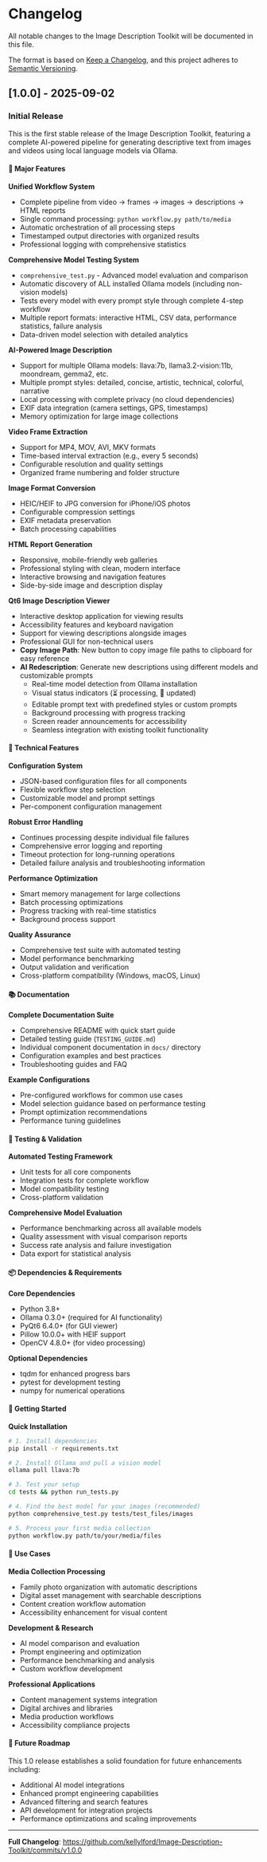 # Changelog

All notable changes to the Image Description Toolkit will be documented in this file.

The format is based on [Keep a Changelog](https://keepachangelog.com/en/1.0.0/),
and this project adheres to [Semantic Versioning](https://semver.org/spec/v2.0.0.html).

## [1.0.0] - 2025-09-02

### Initial Release

This is the first stable release of the Image Description Toolkit, featuring a complete AI-powered pipeline for generating descriptive text from images and videos using local language models via Ollama.

#### 🌟 Major Features

**Unified Workflow System**
- Complete pipeline from video → frames → images → descriptions → HTML reports
- Single command processing: `python workflow.py path/to/media`
- Automatic orchestration of all processing steps
- Timestamped output directories with organized results
- Professional logging with comprehensive statistics

**Comprehensive Model Testing System**
- `comprehensive_test.py` - Advanced model evaluation and comparison
- Automatic discovery of ALL installed Ollama models (including non-vision models)
- Tests every model with every prompt style through complete 4-step workflow
- Multiple report formats: interactive HTML, CSV data, performance statistics, failure analysis
- Data-driven model selection with detailed analytics

**AI-Powered Image Description**
- Support for multiple Ollama models: llava:7b, llama3.2-vision:11b, moondream, gemma2, etc.
- Multiple prompt styles: detailed, concise, artistic, technical, colorful, narrative
- Local processing with complete privacy (no cloud dependencies)
- EXIF data integration (camera settings, GPS, timestamps)
- Memory optimization for large image collections

**Video Frame Extraction**
- Support for MP4, MOV, AVI, MKV formats
- Time-based interval extraction (e.g., every 5 seconds)
- Configurable resolution and quality settings
- Organized frame numbering and folder structure

**Image Format Conversion**
- HEIC/HEIF to JPG conversion for iPhone/iOS photos
- Configurable compression settings
- EXIF metadata preservation
- Batch processing capabilities

**HTML Report Generation**
- Responsive, mobile-friendly web galleries
- Professional styling with clean, modern interface
- Interactive browsing and navigation features
- Side-by-side image and description display

**Qt6 Image Description Viewer**
- Interactive desktop application for viewing results
- Accessibility features and keyboard navigation
- Support for viewing descriptions alongside images
- Professional GUI for non-technical users
- **Copy Image Path**: New button to copy image file paths to clipboard for easy reference
- **AI Redescription**: Generate new descriptions using different models and customizable prompts
  - Real-time model detection from Ollama installation
  - Visual status indicators (⏳ processing, 🔄 updated) 
  - Editable prompt text with predefined styles or custom prompts
  - Background processing with progress tracking
  - Screen reader announcements for accessibility
  - Seamless integration with existing toolkit functionality

#### 🔧 Technical Features

**Configuration System**
- JSON-based configuration files for all components
- Flexible workflow step selection
- Customizable model and prompt settings
- Per-component configuration management

**Robust Error Handling**
- Continues processing despite individual file failures
- Comprehensive error logging and reporting
- Timeout protection for long-running operations
- Detailed failure analysis and troubleshooting information

**Performance Optimization**
- Smart memory management for large collections
- Batch processing optimizations
- Progress tracking with real-time statistics
- Background process support

**Quality Assurance**
- Comprehensive test suite with automated testing
- Model performance benchmarking
- Output validation and verification
- Cross-platform compatibility (Windows, macOS, Linux)

#### 📚 Documentation

**Complete Documentation Suite**
- Comprehensive README with quick start guide
- Detailed testing guide (`TESTING_GUIDE.md`)
- Individual component documentation in `docs/` directory
- Configuration examples and best practices
- Troubleshooting guides and FAQ

**Example Configurations**
- Pre-configured workflows for common use cases
- Model selection guidance based on performance testing
- Prompt optimization recommendations
- Performance tuning guidelines

#### 🧪 Testing & Validation

**Automated Testing Framework**
- Unit tests for all core components
- Integration tests for complete workflow
- Model compatibility testing
- Cross-platform validation

**Comprehensive Model Evaluation**
- Performance benchmarking across all available models
- Quality assessment with visual comparison reports
- Success rate analysis and failure investigation
- Data export for statistical analysis

#### 📦 Dependencies & Requirements

**Core Dependencies**
- Python 3.8+
- Ollama 0.3.0+ (required for AI functionality)
- PyQt6 6.4.0+ (for GUI viewer)
- Pillow 10.0.0+ with HEIF support
- OpenCV 4.8.0+ (for video processing)

**Optional Dependencies**
- tqdm for enhanced progress bars
- pytest for development testing
- numpy for numerical operations

#### 🚀 Getting Started

**Quick Installation**
```bash
# 1. Install dependencies
pip install -r requirements.txt

# 2. Install Ollama and pull a vision model
ollama pull llava:7b

# 3. Test your setup
cd tests && python run_tests.py

# 4. Find the best model for your images (recommended)
python comprehensive_test.py tests/test_files/images

# 5. Process your first media collection
python workflow.py path/to/your/media/files
```

#### 🎯 Use Cases

**Media Collection Processing**
- Family photo organization with automatic descriptions
- Digital asset management with searchable descriptions
- Content creation workflow automation
- Accessibility enhancement for visual content

**Development & Research**
- AI model comparison and evaluation
- Prompt engineering and optimization
- Performance benchmarking and analysis
- Custom workflow development

**Professional Applications**
- Content management systems integration
- Digital archives and libraries
- Media production workflows
- Accessibility compliance projects

#### 🔮 Future Roadmap

This 1.0 release establishes a solid foundation for future enhancements including:
- Additional AI model integrations
- Enhanced prompt engineering capabilities
- Advanced filtering and search features
- API development for integration projects
- Performance optimizations and scaling improvements

---

**Full Changelog**: https://github.com/kellylford/Image-Description-Toolkit/commits/v1.0.0
